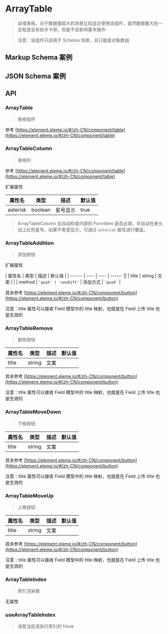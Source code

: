 # ArrayTable

> 自增表格，对于数据量超大的场景比较适合使用该组件，虽然数据量大到一定程度会有些许卡顿，但是不会影响基本操作
>
> 注意：该组件只适用于 Schema 场景，且只能是对象数组

## Markup Schema 案例

<dumi-previewer demoPath="guide/array-table/markup-schema" />

## JSON Schema 案例

<dumi-previewer demoPath="guide/array-table/json-schema" />

## API

### ArrayTable

> 表格组件

参考 [https://element.eleme.io/#/zh-CN/component/table](https://element.eleme.io/#/zh-CN/component/table)

### ArrayTableColumn

> 表格列

参考 [https://element.eleme.io/#/zh-CN/component/table](https://element.eleme.io/#/zh-CN/component/table)

扩展属性

| 属性名   | 类型    | 描述     | 默认值 |
| -------- | ------- | -------- | ------ |
| asterisk | boolean | 星号显示 | true   |

> ArrayTableColumn 会自动检查内部的 FormItem 是否必填，并自动在表头加上红色星号。如果不希望显示，可通过 `asterisk` 属性进行覆盖。

### ArrayTableAddition

> 添加按钮

扩展属性

| 属性名 | 类型 | 描述 | 默认值 |
| ------ | ---- | ---- | ------ ||
| title | string | 文案 | |
| method | `'push' | 'unshift'` | 添加方式 | `'push'` |

其余参考 [https://element.eleme.io/#/zh-CN/component/button](https://element.eleme.io/#/zh-CN/component/button)

注意：title 属性可以接收 Field 模型中的 title 映射，也就是在 Field 上传 title 也是生效的

### ArrayTableRemove

> 删除按钮

| 属性名 | 类型   | 描述 | 默认值 |
| ------ | ------ | ---- | ------ |
| title  | string | 文案 |        |

其余参考 [https://element.eleme.io/#/zh-CN/component/button](https://element.eleme.io/#/zh-CN/component/button)

注意：title 属性可以接收 Field 模型中的 title 映射，也就是在 Field 上传 title 也是生效的

### ArrayTableMoveDown

> 下移按钮

| 属性名 | 类型   | 描述 | 默认值 |
| ------ | ------ | ---- | ------ |
| title  | string | 文案 |        |

其余参考 [https://element.eleme.io/#/zh-CN/component/button](https://element.eleme.io/#/zh-CN/component/button)

注意：title 属性可以接收 Field 模型中的 title 映射，也就是在 Field 上传 title 也是生效的

### ArrayTableMoveUp

> 上移按钮

| 属性名 | 类型   | 描述 | 默认值 |
| ------ | ------ | ---- | ------ |
| title  | string | 文案 |        |

其余参考 [https://element.eleme.io/#/zh-CN/component/button](https://element.eleme.io/#/zh-CN/component/button)

注意：title 属性可以接收 Field 模型中的 title 映射，也就是在 Field 上传 title 也是生效的

### ArrayTableIndex

> 索引渲染器

无属性

### useArrayTableIndex

> 读取当前渲染行索引的 Hook

